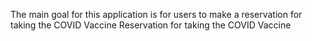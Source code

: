 The main goal for this application is for users to make a reservation for taking the COVID Vaccine
Reservation for taking the COVID Vaccine
